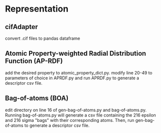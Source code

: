 # Representation
## cifAdapter
convert .cif files to pandas dataframe

## Atomic Property-weighted Radial Distribution Function (AP-RDF)
add the desired property to atomic_property_dict.py. modify line 20-49 to parameters of choice in APRDF.py and run APRDF.py to generate a descriptor csv file.

## Bag-of-atoms (BOA)
edit directory on line 16 of gen-bag-of-atoms.py and bag-of-atoms.py. Running bag-of-atoms.py will generate a csv file containing the 216 epsilon and 216 sigma "bags" with their corresponding atoms. Then, run gen-bag-of-atoms to generate a descriptor csv file.
